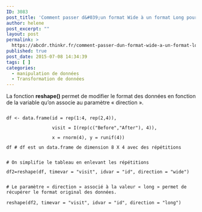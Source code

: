 ```yaml
---
ID: 3083
post_title: 'Comment passer d&#039;un format Wide à un format Long pour un data.frame ? : reshape'
author: helene
post_excerpt: ""
layout: post
permalink: >
  https://abcdr.thinkr.fr/comment-passer-dun-format-wide-a-un-format-long-pour-un-data-frame-reshape/
published: true
post_date: 2015-07-08 14:34:39
tags: [ ]
categories:
  - manipulation de données
  - Transformation de données
---
```

<p>La fonction <b>reshape() </b>permet de modifier le format des données en fonction de la variable qu’on associe au paramètre « direction ».</p><p> <pre><code></p><p>df &lt;- data.frame(id = rep(1:4, rep(2,4)),</p><p>                 visit = I(rep(c("Before","After"), 4)),</p><p>                 x = rnorm(4), y = runif(4))</p><p>df # df est un data.frame de dimension 8 X 4 avec des répétitions<br /> </p><p># On simplifie le tableau en enlevant les répétitions</p><p>df2=reshape(df, timevar = "visit", idvar = "id", direction = "wide")<br /> </p><p># Le paramètre « direction » associé à la valeur « long » permet de récupérer le format original des données.</p><p>reshape(df2, timevar = "visit", idvar = "id", direction = "long")<br /> </code></pre>  </p>